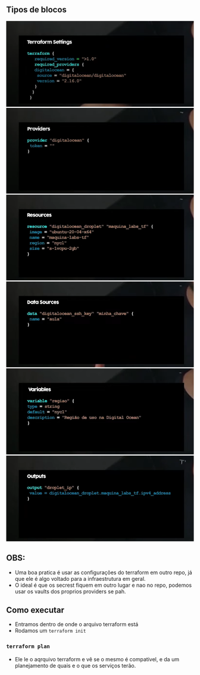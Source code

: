 ## Tipos de blocos 

![](assets/Pasted%20image%2020240825220635.png)
![](assets/Pasted%20image%2020240825220657.png)![](assets/Pasted%20image%2020240825220705.png)
![](assets/Pasted%20image%2020240825220716.png)
![](assets/Pasted%20image%2020240825220744.png)
![](assets/Pasted%20image%2020240825220748.png)
## OBS: 
- Uma boa pratica é usar as configurações do terraform em outro repo, já que ele é algo voltado para a infraestrutura em geral. 
- O ideal é que os secrest fiquem em outro lugar e nao no repo, podemos usar os vaults dos proprios providers se pah.

## Como executar 
- Entramos dentro de onde o arquivo terraform está  
- Rodamos um `terraform init` 

### `terraform plan`
- Ele le o aqrquivo terraform e vê se o mesmo é compativel, e da um planejamento de quais e o que os serviços terão.
